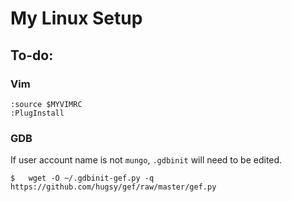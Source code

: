 # My Linux Setup

## To-do:

### Vim

```
:source $MYVIMRC
:PlugInstall
```

### GDB

If user account name is not `mungo`, `.gdbinit` will need to be edited.
```
$   wget -O ~/.gdbinit-gef.py -q https://github.com/hugsy/gef/raw/master/gef.py
```